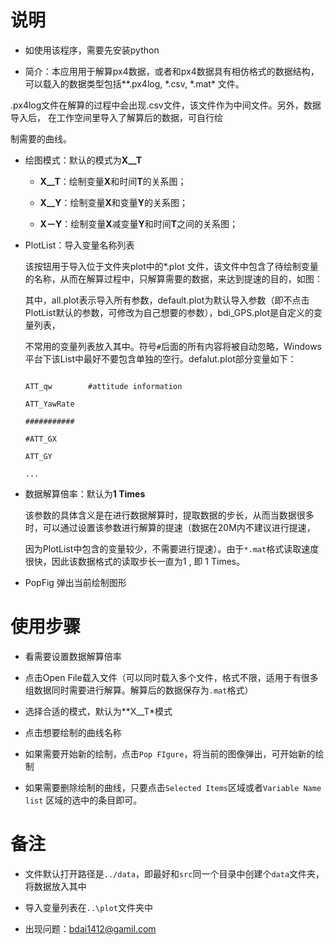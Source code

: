 # 说明
+ 如使用该程序，需要先安装python

+ 简介：本应用用于解算px4数据，或者和px4数据具有相仿格式的数据结构，可以载入的数据类型包括*\*.px4log, \*.csv, \*.mat* 文件。

.px4log文件在解算的过程中会出现.csv文件，该文件作为中间文件。另外，数据导入后， 在工作空间里导入了解算后的数据，可自行绘

制需要的曲线。

+ 绘图模式：默认的模式为**X__T**

    + **X__T**：绘制变量**X**和时间**T**的关系图；

    + **X__Y**：绘制变量**X**和变量**Y**的关系图；

    + **X－Y**：绘制变量**X**减变量**Y**和时间**T**之间的关系图；

+ PlotList：导入变量名称列表

    该按钮用于导入位于文件夹plot中的*.plot 文件，该文件中包含了待绘制变量的名称，从而在解算过程中，只解算需要的数据，来达到提速的目的，如图：

    其中，all.plot表示导入所有参数，default.plot为默认导入参数（即不点击PlotList默认的参数，可修改为自己想要的参数），bdi_GPS.plot是自定义的变量列表，

    不常用的变量列表放入其中。符号`#`后面的所有内容将被自动忽略，Windows平台下该List中最好不要包含单独的空行。defalut.plot部分变量如下：

    ```

    ATT_qw        #attitude information

    ATT_YawRate

    ###########

    #ATT_GX

    ATT_GY

    ...

    ```

+ 数据解算倍率：默认为**1 Times**

    该参数的具体含义是在进行数据解算时，提取数据的步长，从而当数据很多时，可以通过设置该参数进行解算的提速（数据在20M内不建议进行提速，

    因为PlotList中包含的变量较少，不需要进行提速）。由于`*.mat`格式读取速度很快，因此该数据格式的读取步长一直为1 , 即 1 Times。

+ PopFig 弹出当前绘制图形

    
# 使用步骤

+ 看需要设置数据解算倍率

+ 点击Open File载入文件（可以同时载入多个文件，格式不限，适用于有很多组数据同时需要进行解算。解算后的数据保存为`.mat`格式）

+ 选择合适的模式，默认为**X__T*模式

+ 点击想要绘制的曲线名称

+ 如果需要开始新的绘制，点击`Pop FIgure`，将当前的图像弹出，可开始新的绘制

+ 如果需要删除绘制的曲线，只要点击`Selected Items`区域或者`Variable Name list` 区域的选中的条目即可。

# 备注

+ 文件默认打开路径是`../data`，即最好和`src`同一个目录中创建个`data`文件夹，将数据放入其中

+ 导入变量列表在`..\plot`文件夹中

+ 出现问题：bdai1412@gamil.com
